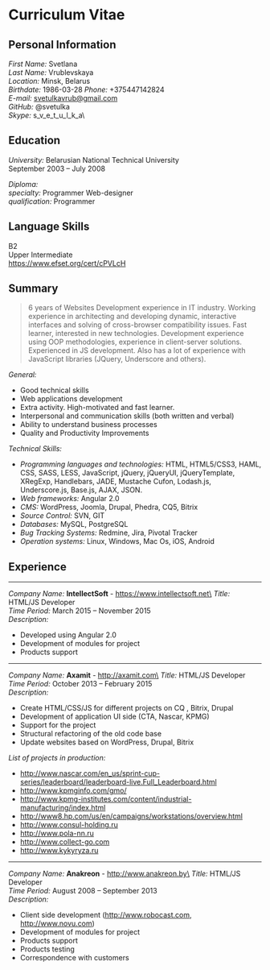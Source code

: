 # Curriculum Vitae
## Personal Information
*First Name:* Svetlana\
*Last Name:* Vrublevskaya\
*Location:* Minsk, Belarus\
*Birthdate:* 1986-03-28
*Phone:* +375447142824\
*E-mail:* svetulkavrub@gmail.com\
*GitHub:* @svetulka\
*Skype:* s_v_e_t_u_l_k_a\

## Education
*University:* Belarusian National Technical University\
September 2003 – July 2008

*Diploma:*\
*specialty:* Programmer Web-designer\
*qualification:* Programmer

## Language Skills
B2\
Upper Intermediate\
https://www.efset.org/cert/cPVLcH

## Summary

> 6 years of Websites Development experience in IT industry.  Working experience in architecting and developing dynamic, interactive interfaces and solving of cross-browser compatibility issues. Fast learner, interested in new technologies. Development experience using OOP methodologies, experience in client-server solutions. Experienced in JS development. Also has a lot of experience with JavaScript libraries (JQuery, Underscore and others).

*General:*
- Good technical skills
- Web applications development
- Extra activity. High-motivated and fast learner.
- Interpersonal and communication skills (both written and verbal)
- Ability to understand business processes
- Quality and Productivity Improvements

*Technical Skills:*

- *Programming languages and technologies:* HTML, HTML5/CSS3, HAML, CSS, SASS, LESS, JavaScript, jQuery, jQueryUI, jQueryTemplate, XRegExp, Handlebars, JADE, Mustache  Cufon, Lodash.js, Underscore.js, Base.js, AJAX, JSON.
- *Web frameworks:* Angular 2.0
- *CMS:*  WordPress, Joomla, Drupal, Phedra, CQ5, Bitrix
- *Source Control:* SVN, GIT
- *Databases:* MySQL, PostgreSQL
- *Bug Tracking Systems:* Redmine, Jira, Pivotal Tracker
- *Operation systems:* Linux, Windows, Mac Os, iOS, Android

## Experience

---

*Company Name:* **IntellectSoft** - https://www.intellectsoft.net\
*Title:* HTML/JS Developer\
*Time Period:* March 2015 – November 2015\
*Description:*
- Developed using Angular 2.0
- Development of modules for project
- Products support

---

*Company Name:* **Axamit** - http://axamit.com\
*Title:* HTML/JS Developer\
*Time Period:* October 2013 – February 2015\
*Description:*
- Create HTML/CSS/JS for different projects on CQ , Bitrix, Drupal
- Development of application UI side (CTA, Nascar, KPMG)
- Support for the project
- Structural refactoring of the old code base
- Update websites based on WordPress, Drupal, Bitrix

*List of projects in production:*
- http://www.nascar.com/en_us/sprint-cup-series/leaderboard/leaderboard-live.Full_Leaderboard.html
- http://www.kpmginfo.com/gmo/
- http://www.kpmg-institutes.com/content/industrial-manufacturing/index.html
- http://www8.hp.com/us/en/campaigns/workstations/overview.html
- http://www.consul-holding.ru
- http://www.pola-nn.ru
- http://www.collect-go.com
- http://www.kykyryza.ru

---

*Company Name:* **Anakreon** - http://www.anakreon.by\
*Title:* HTML/JS Developer\
*Time Period:* August 2008 – September 2013\
*Description:*
- Client side development (http://www.robocast.com, http://www.novu.com)
- Development of modules for project
- Products support
- Products testing
- Correspondence with customers